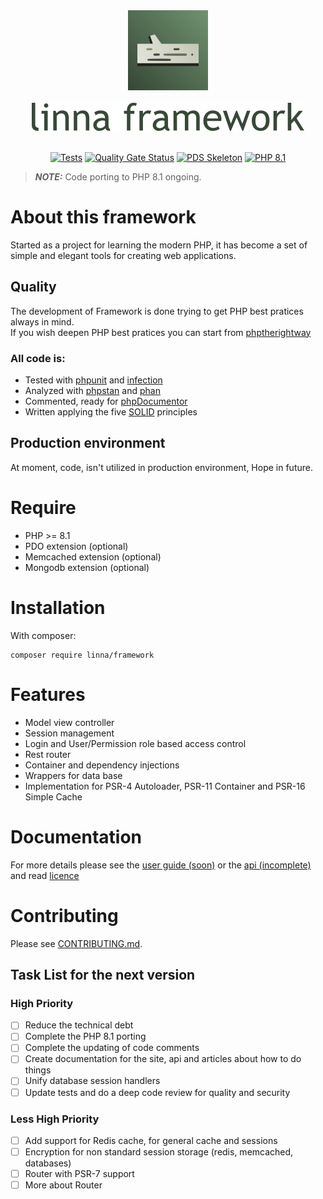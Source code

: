 <div align="center">
    <a href="#"><img src="logo-linna-128.png" alt="Linna Logo"></a>
</div>

<br/>

<div align="center">
    <a href="#"><img src="logo-framework.png" alt="Linna framework Logo"></a>
</div>

<br/>

<div align="center">

[![Tests](https://github.com/linna/framework/actions/workflows/tests.yml/badge.svg)](https://github.com/linna/framework/actions/workflows/tests.yml)
[![Quality Gate Status](https://sonarcloud.io/api/project_badges/measure?project=linna_framework&metric=alert_status)](https://sonarcloud.io/dashboard?id=linna_framework)
[![PDS Skeleton](https://img.shields.io/badge/pds-skeleton-blue.svg?style=flat)](https://github.com/php-pds/skeleton)
[![PHP 8.1](https://img.shields.io/badge/PHP-8.1-8892BF.svg)](http://php.net)

</div>

> **_NOTE:_**  Code porting to PHP 8.1 ongoing.

# About this framework
Started as a project for learning the modern PHP, it has become a set of simple and elegant tools for creating web applications.

## Quality

The development of Framework is done trying to get PHP best pratices always in mind.<br/>If you wish deepen PHP best pratices you can start from [phptherightway](http://www.phptherightway.com/)

### All code is:

- Tested with [phpunit](https://github.com/sebastianbergmann/phpunit) and [infection](https://github.com/infection/infection)
- Analyzed with [phpstan](https://github.com/phpstan/phpstan) and [phan](https://github.com/phan/phan/)
- Commented, ready for [phpDocumentor](https://www.phpdoc.org/)
- Written applying the five [SOLID](<https://en.wikipedia.org/wiki/SOLID_(object-oriented_design)>) principles

## Production environment

At moment, code, isn't utilized in production environment, Hope in future.

# Require

- PHP >= 8.1
- PDO extension (optional)
- Memcached extension (optional)
- Mongodb extension (optional)

# Installation

With composer:

```
composer require linna/framework
```

# Features

- Model view controller
- Session management
- Login and User/Permission role based access control
- Rest router
- Container and dependency injections
- Wrappers for data base
- Implementation for PSR-4 Autoloader, PSR-11 Container and PSR-16 Simple Cache

# Documentation

For more details please see the [user guide (soon)](https://linna.tools/docs/current/) or the [api (incomplete)](https://linna.tools/docs/current/) and read [licence](https://github.com/linna/framework/blob/master/LICENSE.md)

# Contributing

Please see [CONTRIBUTING.md](https://github.com/linna/framework/blob/master/CONTRIBUTING.md).

## Task List for the next version

### High Priority
- [ ] Reduce the technical debt 
- [ ] Complete the PHP 8.1 porting
- [ ] Complete the updating of code comments
- [ ] Create documentation for the site, api and articles about how to do things
- [ ] Unify database session handlers
- [ ] Update tests and do a deep code review for quality and security

### Less High Priority
- [ ] Add support for Redis cache, for general cache and sessions
- [ ] Encryption for non standard session storage (redis, memcached, databases)
- [ ] Router with PSR-7 support
- [ ] More about Router
